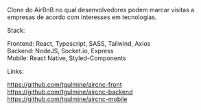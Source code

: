 Clone do AirBnB no qual desenvolvedores podem marcar visitas a empresas de acordo com interesses em tecnologias.    

Stack:    

Frontend: React, Typescript, SASS, Tailwind, Axios  
Backend: NodeJS, Socket.io, Express  
Mobile: React Native, Styled-Components    

Links:    

https://github.com/tgulmine/aircnc-front  
https://github.com/tgulmine/aircnc-backend  
https://github.com/tgulmine/aircnc-mobile
